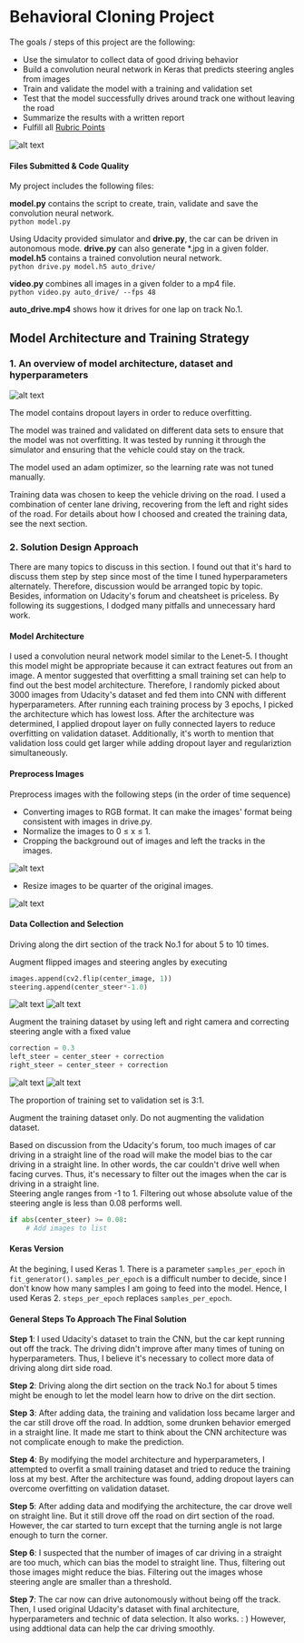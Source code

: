 Behavioral Cloning Project
===========================

[//]: # (Image References)

[cover]: ./photo/cover.png "Cover"
[model_architecture]: ./photo/model_architecture.png "Model Architecture"
[center_flip]: ./photo/center_flip.png "Center Flip"
[center]: ./photo/center.png "Center"
[crop]: ./photo/crop.png "Crop"
[left]: ./photo/left.png "Left"
[right]: ./photo/right.png "Right"
[resize]: ./photo/resize.png "Resize"
[steering_hist]: ./photo/steering_hist.png "Steering Histogram"

The goals / steps of this project are the following:

- Use the simulator to collect data of good driving behavior
- Build a convolution neural network in Keras that predicts steering angles from images
- Train and validate the model with a training and validation set
- Test that the model successfully drives around track one without leaving the road
- Summarize the results with a written report
- Fulfill all [Rubric Points](https://review.udacity.com/#!/rubrics/432/view)

![alt text][cover]

#### Files Submitted & Code Quality

My project includes the following files:

**model.py** contains the script to create, train, validate and save the convolution neural network.  
`python model.py`

Using Udacity provided simulator and **drive.py**, the car can be driven in autonomous mode. **drive.py** can also generate *.jpg in a given folder. **model.h5** contains a trained convolution neural network.  
`python drive.py model.h5 auto_drive/`

**video.py** combines all images in a given folder to a mp4 file.  
`python video.py auto_drive/ --fps 48`

**auto_drive.mp4** shows how it drives for one lap on track No.1.  

## Model Architecture and Training Strategy

### 1. An overview of model architecture, dataset and hyperparameters

![alt text][model_architecture]


The model contains dropout layers in order to reduce overfitting. 

The model was trained and validated on different data sets to ensure that the model was not overfitting. It was tested by running it through the simulator and ensuring that the vehicle could stay on the track.

The model used an adam optimizer, so the learning rate was not tuned manually.

Training data was chosen to keep the vehicle driving on the road. I used a combination of center lane driving, recovering from the left and right sides of the road. For details about how I choosed and created the training data, see the next section.

### 2. Solution Design Approach

There are many topics to discuss in this section. I found out that it's hard to discuss them step by step since most of the time I tuned hyperparameters alternately. Therefore, discussion would be arranged topic by topic. Besides, information on Udacity's forum and cheatsheet is priceless. By following its suggestions, I dodged many pitfalls and unnecessary hard work. 

#### Model Architecture
I used a convolution neural network model similar to the Lenet-5. I thought this model might be appropriate because it can extract features out from an image. A mentor suggested that overfitting a small training set can help to find out the best model architecture. Therefore, I randomly picked about 3000 images from Udacity's dataset and fed them into CNN with different hyperparameters. After running each training process by 3 epochs, I picked the architecture which has lowest loss. After the architecture was determined, I applied dropout layer on fully connected layers to reduce overfitting on validation dataset. Additionally, it's worth to mention that validation loss could get larger while adding dropout layer and regulariztion simultaneously.

#### Preprocess Images
Preprocess images with the following steps (in the order of time sequence)
 - Converting images to RGB format. It can make the images' format being consistent with images in drive.py.
 - Normalize the images to 0 &le; x &le; 1.
 - Cropping the background out of images and left the tracks in the images.

![alt text][crop]

 - Resize images to be quarter of the original images.

![alt text][resize]

#### Data Collection and Selection

Driving along the dirt section of the track No.1 for about 5 to 10 times.

Augment flipped images and steering angles by executing
```python
images.append(cv2.flip(center_image, 1))
steering.append(center_steer*-1.0)
```
![alt text][center]
![alt text][center_flip]

Augment the training dataset by using left and right camera and correcting steering angle with a fixed value
```python
correction = 0.3
left_steer = center_steer + correction
right_steer = center_steer + correction
```
![alt text][left]
![alt text][right]

The proportion of training set to validation set is 3:1.

Augment the training dataset only. Do not augmenting the validation dataset.

Based on discussion from the Udacity's forum, too much images of car driving in a straight line of the road will make the model bias to the car driving in a straight line. In other words, the car couldn't drive well when facing curves. Thus, it's necessary to filter out the images when the car is driving in a straight line.  
Steering angle ranges from -1 to 1. Filtering out whose absolute value of the steering angle is less than 0.08 performs well.
```python
if abs(center_steer) >= 0.08:
	# Add images to list
```

#### Keras Version
At the begining, I used Keras 1. There is a parameter `samples_per_epoch` in `fit_generator()`. `samples_per_epoch` is a difficult number to decide, since I don't know how many samples I am going to feed into the model. Hence, I used Keras 2. `steps_per_epoch` replaces `samples_per_epoch`.

#### General Steps To Approach The Final Solution
**Step 1**: I used Udacity's dataset to train the CNN, but the car kept running out off the track. The driving didn't improve after many times of tuning on hyperparameters. Thus, I believe it's necessary to collect more data of driving along dirt side road.

**Step 2**: Driving along the dirt section on the track No.1 for about 5 times might be enough to let the model learn how to drive on the dirt section.

**Step 3**: After adding data, the training and validation loss became larger and the car still drove off the road. In addtion, some drunken behavior emerged in a straight line. It made me start to think about the CNN architecture was not complicate enough to make the prediction.

**Step 4**: By modifying the model architecture and hyperparameters, I attempted to overfit a small training dataset and tried to reduce the training loss at my best. After the architecture was found, adding dropout layers can overcome overfitting on validation dataset.

**Step 5**: After adding data and modifying the architecture, the car drove well on straight line. But it still drove off the road on dirt section of the road. However, the car started to turn except that the turning angle is not large enough to turn the corner.

**Step 6**: I suspected that the number of images of car driving in a straight are too much, which can bias the model to straight line. Thus, filtering out those images might reduce the bias. Filtering out the images whose steering angle are smaller than a threshold.

**Step 7**: The car now can drive autonomously without being off the track. Then, I used original Udacity's dataset with final architecture, hyperparameters and technic of data selection. It also works. : ) However, using addtional data can help the car driving smoothly.

